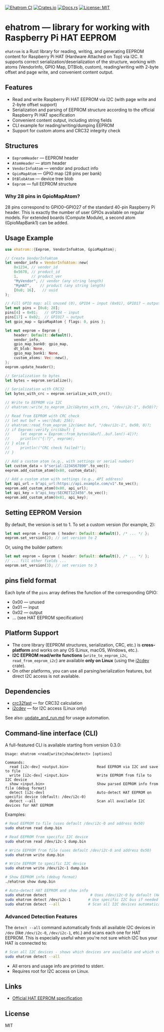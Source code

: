 [![Ehatrom CI](https://github.com/4stm4/ehatrom/actions/workflows/ehatrom-rust.yml/badge.svg?branch=main)](https://github.com/4stm4/ehatrom/actions/workflows/ehatrom-rust.yml)
[![Crates.io](https://img.shields.io/crates/v/ehatrom.svg)](https://crates.io/crates/ehatrom)
[![Docs.rs](https://docs.rs/ehatrom/badge.svg)](https://docs.rs/ehatrom)
[![License: MIT](https://img.shields.io/badge/License-MIT-blue.svg)](LICENSE)

# ehatrom — library for working with Raspberry Pi HAT EEPROM

`ehatrom` is a Rust library for reading, writing, and generating EEPROM content for Raspberry Pi HAT (Hardware Attached on Top) via I2C. It supports correct serialization/deserialization of the structure, working with atoms (VendorInfo, GPIO Map, DTBlob, custom), reading/writing with 2-byte offset and page write, and convenient content output.

## Features
- Read and write Raspberry Pi HAT EEPROM via I2C (with page write and 2-byte offset support)
- Serialization and parsing of EEPROM structure according to the official Raspberry Pi HAT specification
- Convenient content output, including string fields
- CLI example for reading/writing/dumping EEPROM
- Support for custom atoms and CRC32 integrity check

## Structures
- `EepromHeader` — EEPROM header
- `AtomHeader` — atom header
- `VendorInfoAtom` — vendor and product info
- `GpioMapAtom` — GPIO map (28 pins per bank)
- `DtBlobAtom` — device tree blob
- `Eeprom` — full EEPROM structure

### Why 28 pins in GpioMapAtom?
28 pins correspond to GPIO0–GPIO27 of the standard 40-pin Raspberry Pi header. This is exactly the number of user GPIOs available on regular models. For extended boards (Compute Module), a second atom (GpioMapBank1) can be added.

## Usage Example

```rust
use ehatrom::{Eeprom, VendorInfoAtom, GpioMapAtom};

// Create VendorInfoAtom
let vendor_info = VendorInfoAtom::new(
    0x1234, // vendor_id
    0x5678, // product_id
    1,      // product_ver
    "MyVendor", // vendor (any string length)
    "MyHAT",    // product (any string length)
    [0u8; 16],   // uuid
);

// Fill GPIO map: all unused (0), GPIO4 — input (0x01), GPIO17 — output (0x02)
let mut pins = [0u8; 28];
pins[4] = 0x01;   // GPIO4 — input
pins[17] = 0x02;  // GPIO17 — output
let gpio_map = GpioMapAtom { flags: 0, pins };

let mut eeprom = Eeprom {
    header: Default::default(),
    vendor_info,
    gpio_map_bank0: gpio_map,
    dt_blob: None,
    gpio_map_bank1: None,
    custom_atoms: Vec::new(),
};
eeprom.update_header();

// Serialization to bytes
let bytes = eeprom.serialize();

// Serialization with CRC32
let bytes_with_crc = eeprom.serialize_with_crc();

// Write to EEPROM via I2C
// ehatrom::write_to_eeprom_i2c(&bytes_with_crc, "/dev/i2c-1", 0x50)?;

// Read from EEPROM with CRC check
// let mut buf = vec![0u8; 256];
// ehatrom::read_from_eeprom_i2c(&mut buf, "/dev/i2c-1", 0x50, 0)?;
// if Eeprom::verify_crc(&buf) {
//     let eeprom = Eeprom::from_bytes(&buf[..buf.len()-4])?;
//     println!("{:?}", eeprom);
// } else {
//     println!("CRC check failed!");
// }

// Add a custom atom (e.g., with settings or serial number)
let custom_data = b"serial:1234567890".to_vec();
eeprom.add_custom_atom(0x80, custom_data);

// Add a custom atom with settings (e.g., API address)
let api_url = b"api_url:https://api.example.com/v1".to_vec();
eeprom.add_custom_atom(0x80, api_url);
let api_key = b"api_key:SECRET123456".to_vec();
eeprom.add_custom_atom(0x81, api_key);
```

## Setting EEPROM Version

By default, the version is set to 1. To set a custom version (for example, 2):

```rust
let mut eeprom = Eeprom { header: Default::default(), /* ... */ };
eeprom.set_version(2); // set version to 2
```

Or, using the builder pattern:

```rust
let mut eeprom = Eeprom { header: Default::default(), /* ... */ };
// ... fill other fields ...
eeprom.set_version(3); // set version to 3
```

## pins field format
Each byte of the `pins` array defines the function of the corresponding GPIO:
- 0x00 — unused
- 0x01 — input
- 0x02 — output
- ... (see HAT EEPROM specification)

## Platform Support

- The core library (EEPROM structures, serialization, CRC, etc.) is **cross-platform** and works on any OS (Linux, macOS, Windows, etc.).
- **I2C EEPROM read/write functions** (`write_to_eeprom_i2c`, `read_from_eeprom_i2c`) are available **only on Linux** (using the [i2cdev](https://crates.io/crates/i2cdev) crate).
- On other platforms, you can use all parsing/serialization features, but direct I2C access is not available.

## Dependencies

- [crc32fast](https://crates.io/crates/crc32fast) — for CRC32 calculation
- [i2cdev](https://crates.io/crates/i2cdev) — for I2C access (Linux only)

See also: [update_and_run.md](./update_and_run.md) for usage automation.

## Command-line interface (CLI)

A full-featured CLI is available starting from version 0.3.0:

```
Usage: ehatrom <read|write|show|detect> [options]

Commands:
  read [i2c-dev] <output.bin>             Read EEPROM via I2C and save to file
  write [i2c-dev] <input.bin>             Write EEPROM from file to I2C device
  show <input.bin>                        Show parsed EEPROM info from file (debug format)
  detect [i2c-dev]                        Auto-detect HAT EEPROM on specific device (default: /dev/i2c-0)
  detect --all                            Scan all available I2C devices for HAT EEPROM
```

Examples:

```sh
# Read EEPROM to file (uses default /dev/i2c-0 and address 0x50)
sudo ehatrom read dump.bin

# Read EEPROM from specific I2C device
sudo ehatrom read /dev/i2c-1 dump.bin

# Write EEPROM from file (uses default /dev/i2c-0 and address 0x50)
sudo ehatrom write dump.bin

# Write EEPROM to specific I2C device
sudo ehatrom write /dev/i2c-1 dump.bin

# Show EEPROM info (debug format)
./ehatrom show dump.bin

# Auto-detect HAT EEPROM and show info
sudo ehatrom detect                    # Uses /dev/i2c-0 by default (HAT EEPROM standard)
sudo ehatrom detect /dev/i2c-1        # Use specific I2C bus if needed
sudo ehatrom detect --all             # Scan all I2C devices automatically
```

### Advanced Detection Features

The `detect --all` command automatically finds all available I2C devices in `/dev` (like `/dev/i2c-0`, `/dev/i2c-1`, etc.) and scans each one for HAT EEPROM. This is especially useful when you're not sure which I2C bus your HAT is connected to:

```sh
# Scan all I2C devices - shows which devices are available and which contain HAT EEPROM
sudo ehatrom detect --all
```

- All errors and usage info are printed to stderr.
- Requires root for I2C access on Linux.

## Links
- [Official HAT EEPROM specification](https://github.com/raspberrypi/hats/blob/master/eeprom-format.md)

## License
MIT

